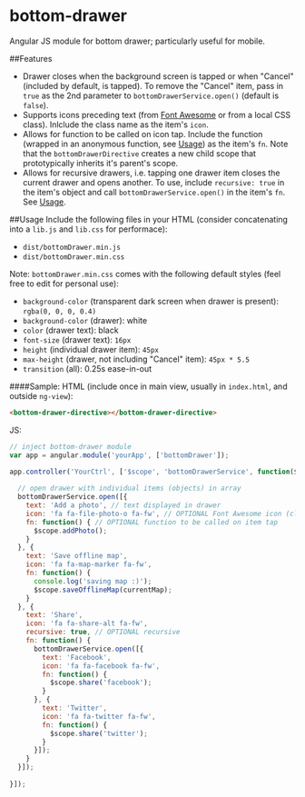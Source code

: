 # bottom-drawer
Angular JS module for bottom drawer; particularly useful for mobile.

##<a name="features">Features</a>
* Drawer closes when the background screen is tapped or when "Cancel" (included by default, is tapped). To remove the "Cancel" item, pass in `true` as the 2nd parameter to `bottomDrawerService.open()` (default is `false`).
* Supports icons preceding text (from <a href="http://fortawesome.github.io/Font-Awesome/" target="_blank"> Font Awesome</a> or from a local CSS class). Inlclude the class name as the item's `icon`.
* Allows for function to be called on icon tap. Include the function (wrapped in an anonymous function, see [Usage](#usage)) as the item's `fn`. Note that the `bottomDrawerDirective` creates a new child scope that prototypically inherits it's parent's scope.
* Allows for recursive drawers, i.e. tapping one drawer item closes the current drawer and opens another. To use, include `recursive: true` in the item's object and call `bottomDrawerService.open()` in the item's `fn`. See [Usage](#usage).

##<a name="usage">Usage</a>
Include the following files in your HTML (consider concatenating into a `lib.js` and `lib.css` for performace):
* `dist/bottomDrawer.min.js`
* `dist/bottomDrawer.min.css`

Note: `bottomDrawer.min.css` comes with the following default styles (feel free to edit for personal use):
* `background-color` (transparent dark screen when drawer is present): `rgba(0, 0, 0, 0.4)`
* `background-color` (drawer): white
* `color` (drawer text): black
* `font-size` (drawer text): `16px`
* `height` (individual drawer item): `45px`
* `max-height` (drawer, not including "Cancel" item): `45px * 5.5`
* `transition` (all): 0.25s ease-in-out


####Sample:
HTML (include once in main view, usually in `index.html`, and outside `ng-view`):
```html
<bottom-drawer-directive></bottom-drawer-directive>
```

JS:
```js
// inject bottom-drawer module
var app = angular.module('yourApp', ['bottomDrawer']);

app.controller('YourCtrl', ['$scope', 'bottomDrawerService', function($scope, bottomDrawerService) {
  
  // open drawer with individual items (objects) in array
  bottomDrawerService.open([{
    text: 'Add a photo', // text displayed in drawer
    icon: 'fa fa-file-photo-o fa-fw', // OPTIONAL Font Awesome icon (class) to precede text (strongly consider adding the fixed width option: `fa-fw`)
    fn: function() { // OPTIONAL function to be called on item tap
      $scope.addPhoto();
    }
  }, {
    text: 'Save offline map',
    icon: 'fa fa-map-marker fa-fw',
    fn: function() {
      console.log('saving map :)');
      $scope.saveOfflineMap(currentMap);
    }
  }, {
    text: 'Share', 
    icon: 'fa fa-share-alt fa-fw', 
    recursive: true, // OPTIONAL recursive
    fn: function() {
      bottomDrawerService.open([{
        text: 'Facebook',
        icon: 'fa fa-facebook fa-fw',
        fn: function() {
          $scope.share('facebook');
        }
      }, {
        text: 'Twitter',
        icon: 'fa fa-twitter fa-fw',
        fn: function() {
          $scope.share('twitter');
        }
      }]);
    }
  }]);
   
}]);
```

